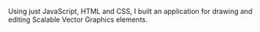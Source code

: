Using just JavaScript, HTML and CSS, I built an application for drawing and editing Scalable Vector Graphics elements.
